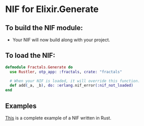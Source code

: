 # NIF for Elixir.Generate

## To build the NIF module:

- Your NIF will now build along with your project.

## To load the NIF:

```elixir
defmodule Fractals.Generate do
  use Rustler, otp_app: :fractals, crate: "fractals"

  # When your NIF is loaded, it will override this function.
  def add(_a, _b), do: :erlang.nif_error(:nif_not_loaded)
end
```

## Examples

[This](https://github.com/rusterlium/NifIo) is a complete example of a NIF written in Rust.
